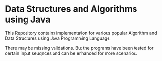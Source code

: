 # Data Structures and Algorithms using Java
This Repository contains implementation for various popular Algorithm and Data Structures using Java Programming Language.

There may be missing validations. But the programs have been tested for certain input seuqnces and can be enhanced for more scenarios.
